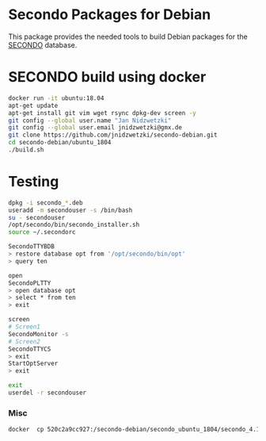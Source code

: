 # Secondo Packages for Debian
This package provides the needed tools to build Debian packages for the [SECONDO](http://dna.fernuni-hagen.de/secondo/) database. 


# SECONDO build using docker
```bash
docker run -it ubuntu:18.04
apt-get update
apt-get install git vim wget rsync dpkg-dev screen -y
git config --global user.name "Jan Nidzwetzki"
git config --global user.email jnidzwetzki@gmx.de
git clone https://github.com/jnidzwetzki/secondo-debian.git
cd secondo-debian/ubuntu_1804
./build.sh
```

# Testing 
```bash
dpkg -i secondo_*.deb
useradd -m secondouser -s /bin/bash
su - secondouser
/opt/secondo/bin/secondo_installer.sh
source ~/.secondorc

SecondoTTYBDB
> restore database opt from '/opt/secondo/bin/opt'
> query ten

open 
SecondoPLTTY
> open database opt
> select * from ten
> exit

screen
# Screen1
SecondoMonitor -s
# Screen2
SecondoTTYCS
> exit
StartOptServer
> exit

exit
userdel -r secondouser
```

### Misc

```bash
docker  cp 520c2a9cc927:/secondo-debian/secondo_ubuntu_1804/secondo_4.1.3-1+ubuntu1804_amd64.deb .
```
